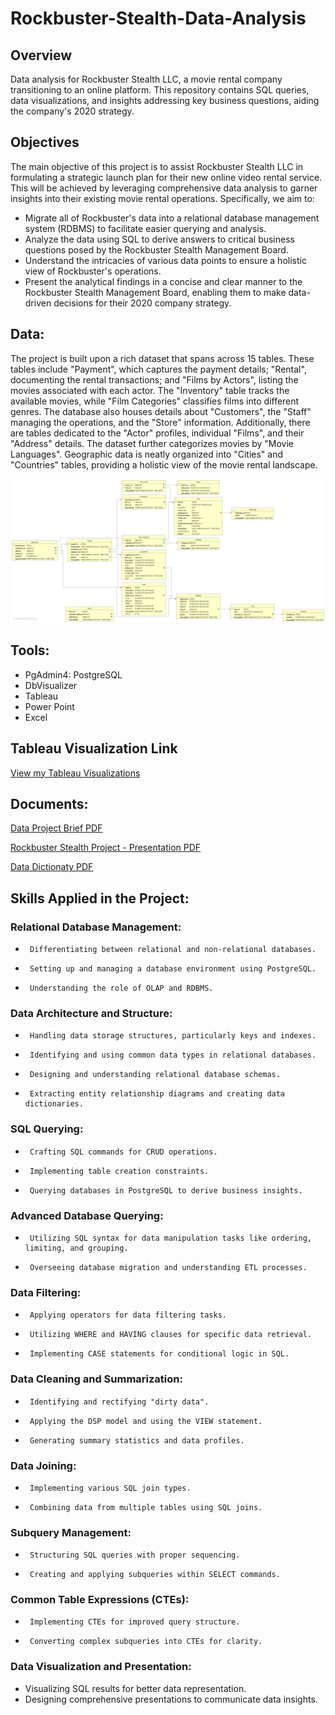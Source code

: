 # Rockbuster-Stealth-Data-Analysis
## Overview
Data analysis for Rockbuster Stealth LLC, a movie rental company transitioning to an online platform. This repository contains SQL queries, data visualizations, and insights addressing key business questions, aiding the company's 2020 strategy.
## Objectives
The main objective of this project is to assist Rockbuster Stealth LLC in formulating a strategic launch plan for their new online video rental service. This will be achieved by leveraging comprehensive data analysis to garner insights into their existing movie rental operations. Specifically, we aim to:

- Migrate all of Rockbuster's data into a relational database management system (RDBMS) to facilitate easier querying and analysis.
- Analyze the data using SQL to derive answers to critical business questions posed by the Rockbuster Stealth Management Board.
- Understand the intricacies of various data points to ensure a holistic view of Rockbuster's operations.
- Present the analytical findings in a concise and clear manner to the Rockbuster Stealth Management Board, enabling them to make data-driven decisions for their 2020 company strategy.
## Data:
The project is built upon a rich dataset that spans across 15 tables. These tables include "Payment", which captures the payment details; "Rental", documenting the rental transactions; and "Films by Actors", listing the movies associated with each actor. The "Inventory" table tracks the available movies, while "Film Categories" classifies films into different genres. The database also houses details about "Customers", the "Staff" managing the operations, and the "Store" information. Additionally, there are tables dedicated to the "Actor" profiles, individual "Films", and their "Address" details. The dataset further categorizes movies by "Movie Languages". Geographic data is neatly organized into "Cities" and "Countries" tables, providing a holistic view of the movie rental landscape.

![Screenshot of the ERD](https://github.com/Hakundo/Rockbuster-Stealth-Data-Analysis/blob/main/Rockbuster%20Tables%20ERD.jpg?raw=true)


## Tools:
- PgAdmin4: PostgreSQL
- DbVisualizer
- Tableau
- Power Point
- Excel

## Tableau Visualization Link
[View my Tableau Visualizations](https://public.tableau.com/app/profile/facundo.arakaki/viz/ROCKBUSTERSTEALTHPROJECT_16911437981570/ROCKBUSTERSTEALTHPROJECT?publish=yes)

## Documents:

[Data Project Brief PDF](https://github.com/Hakundo/Rockbuster-Stealth-Data-Analysis/blob/main/A3_Data_Project_Brief%20.pdf)

[Rockbuster Stealth Project - Presentation PDF](https://github.com/Hakundo/Rockbuster-Stealth-Data-Analysis/blob/main/Rockbuster%20Stealth%20Project%20-%20Presentation%20PDF.pdf)

[Data Dictionaty PDF](https://github.com/Hakundo/Rockbuster-Stealth-Data-Analysis/blob/main/DATA%20DICTIONARY.pdf)

## Skills Applied in the Project:

### Relational Database Management:
-      Differentiating between relational and non-relational databases.
-      Setting up and managing a database environment using PostgreSQL.
-      Understanding the role of OLAP and RDBMS.

### Data Architecture and Structure:
-      Handling data storage structures, particularly keys and indexes.
-      Identifying and using common data types in relational databases.
-      Designing and understanding relational database schemas.
-      Extracting entity relationship diagrams and creating data dictionaries.

###  SQL Querying:
-      Crafting SQL commands for CRUD operations.
-      Implementing table creation constraints.
-      Querying databases in PostgreSQL to derive business insights.

###  Advanced Database Querying:
-      Utilizing SQL syntax for data manipulation tasks like ordering, limiting, and grouping.
-      Overseeing database migration and understanding ETL processes.

###  Data Filtering:
-      Applying operators for data filtering tasks.
-      Utilizing WHERE and HAVING clauses for specific data retrieval.
-      Implementing CASE statements for conditional logic in SQL.

###  Data Cleaning and Summarization:
-      Identifying and rectifying "dirty data".
-      Applying the DSP model and using the VIEW statement.
-      Generating summary statistics and data profiles.

###  Data Joining:
-      Implementing various SQL join types.
-      Combining data from multiple tables using SQL joins.

###  Subquery Management:
-      Structuring SQL queries with proper sequencing.
-      Creating and applying subqueries within SELECT commands.

###  Common Table Expressions (CTEs):
-      Implementing CTEs for improved query structure.
-      Converting complex subqueries into CTEs for clarity.

###   Data Visualization and Presentation:

-    Visualizing SQL results for better data representation.
-    Designing comprehensive presentations to communicate data insights.
